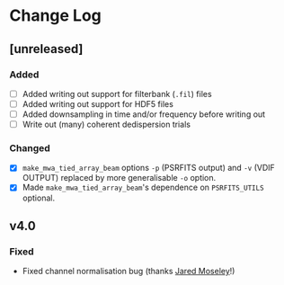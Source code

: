 # Change Log

## [unreleased]

### Added

- [ ] Added writing out support for filterbank (`.fil`) files
- [ ] Added writing out support for HDF5 files
- [ ] Added downsampling in time and/or frequency before writing out
- [ ] Write out (many) coherent dedispersion trials

### Changed

- [x] `make_mwa_tied_array_beam` options `-p` (PSRFITS output) and `-v` (VDIF OUTPUT) replaced by more generalisable `-o` option.
- [x] Made `make_mwa_tied_array_beam`'s dependence on `PSRFITS_UTILS` optional.

## v4.0

### Fixed

- Fixed channel normalisation bug (thanks [Jared Moseley](https://github.com/Jared-Moseley)!)
